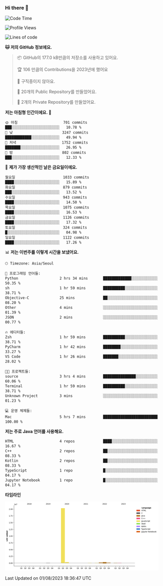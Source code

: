 ### Hi there 👋

<!--
**otm0937/otm0937** is a ✨ _special_ ✨ repository because its `README.md` (this file) appears on your GitHub profile.

Here are some ideas to get you started:

- 🔭 I’m currently working on ...
- 🌱 I’m currently learning ...
- 👯 I’m looking to collaborate on ...
- 🤔 I’m looking for help with ...
- 💬 Ask me about ...
- 📫 How to reach me: ...
- 😄 Pronouns: ...
- ⚡ Fun fact: ...
-->

  <!--START_SECTION:waka-->
![Code Time](http://img.shields.io/badge/Code%20Time-996%20hrs%203%20mins-blue)

![Profile Views](http://img.shields.io/badge/Profile%20Views-0-blue)

![Lines of code](https://img.shields.io/badge/%EC%A0%80%EB%8A%94%20%EC%97%AC%ED%83%9C%EA%B9%8C%EC%A7%80%20-21.3%20million%20%EC%A4%84%EC%9D%98%20%EC%BD%94%EB%93%9C%EB%A5%BC%20%EC%9E%91%EC%84%B1%ED%96%88%EC%96%B4%EC%9A%94.-blue)

**🐱 저의 GitHub 정보에요.** 

> 📦 GitHub의 177.0 kB만큼의 저장소를 사용하고 있어요. 
 > 
> 🏆 106 만큼의 Contributions을 2023년에 했어요
 > 
> 🚫 구직중이지 않아요.
 > 
> 📜 20개의 Public Repository를 만들었어요. 
 > 
> 🔑 2개의 Private Repository를 만들었어요. 
 > 
**저는 아침형 인간이에요. 🐤** 

```text
🌞 아침                     701 commits         ███░░░░░░░░░░░░░░░░░░░░░░   10.78 % 
🌆 낮　                     3247 commits        ████████████░░░░░░░░░░░░░   49.94 % 
🌃 저녁                     1752 commits        ███████░░░░░░░░░░░░░░░░░░   26.95 % 
🌙 밤　                     802 commits         ███░░░░░░░░░░░░░░░░░░░░░░   12.33 % 
```
📅 **제가 가장 생산적인 날은 금요일이에요.** 

```text
월요일                      1033 commits        ████░░░░░░░░░░░░░░░░░░░░░   15.89 % 
화요일                      879 commits         ███░░░░░░░░░░░░░░░░░░░░░░   13.52 % 
수요일                      943 commits         ████░░░░░░░░░░░░░░░░░░░░░   14.50 % 
목요일                      1075 commits        ████░░░░░░░░░░░░░░░░░░░░░   16.53 % 
금요일                      1126 commits        ████░░░░░░░░░░░░░░░░░░░░░   17.32 % 
토요일                      324 commits         █░░░░░░░░░░░░░░░░░░░░░░░░   04.98 % 
일요일                      1122 commits        ████░░░░░░░░░░░░░░░░░░░░░   17.26 % 
```


📊 **저는 이번주를 이렇게 시간을 보냈어요.** 

```text
🕑︎ Timezone: Asia/Seoul

💬 프로그래밍 언어들: 
Python                   2 hrs 34 mins       █████████████░░░░░░░░░░░░   50.35 % 
sh                       1 hr 59 mins        ██████████░░░░░░░░░░░░░░░   38.71 % 
Objective-C              25 mins             ██░░░░░░░░░░░░░░░░░░░░░░░   08.20 % 
Other                    4 mins              ░░░░░░░░░░░░░░░░░░░░░░░░░   01.39 % 
JSON                     2 mins              ░░░░░░░░░░░░░░░░░░░░░░░░░   00.77 % 

🔥 에디터들: 
Zsh                      1 hr 59 mins        ██████████░░░░░░░░░░░░░░░   38.71 % 
PyCharm                  1 hr 42 mins        ████████░░░░░░░░░░░░░░░░░   33.27 % 
VS Code                  1 hr 26 mins        ███████░░░░░░░░░░░░░░░░░░   28.02 % 

🐱‍💻 프로젝트들: 
source                   3 hrs 4 mins        ███████████████░░░░░░░░░░   60.06 % 
Terminal                 1 hr 59 mins        ██████████░░░░░░░░░░░░░░░   38.71 % 
Unknown Project          3 mins              ░░░░░░░░░░░░░░░░░░░░░░░░░   01.23 % 

💻 운영 체제들: 
Mac                      5 hrs 7 mins        █████████████████████████   100.00 % 
```

**저는 주로 Java 언어를 사용해요.** 

```text
HTML                     4 repos             ████░░░░░░░░░░░░░░░░░░░░░   16.67 % 
C++                      2 repos             ██░░░░░░░░░░░░░░░░░░░░░░░   08.33 % 
Kotlin                   2 repos             ██░░░░░░░░░░░░░░░░░░░░░░░   08.33 % 
TypeScript               1 repo              █░░░░░░░░░░░░░░░░░░░░░░░░   04.17 % 
Jupyter Notebook         1 repo              █░░░░░░░░░░░░░░░░░░░░░░░░   04.17 % 
```



**타임라인**

![Lines of Code chart](https://raw.githubusercontent.com/otm0937/otm0937/main/assets/bar_graph.png)


 Last Updated on 01/08/2023 18:36:47 UTC
<!--END_SECTION:waka-->
